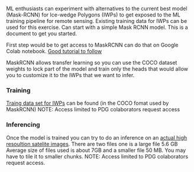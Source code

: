 ML enthusiasts can experiment with alternatives to the current best model (Mask-RCNN) for Ice-wedge Polygons (IWPs) to get exposed to the ML training pipeline for remote sensing. Existing training data for IWPs can be used for this exercise. Can start with a simple Mask RCNN model. This is a document to get you started.

First step would be to get access to MaskRCNN can do that on Google Colab notebook. [Good tutorial to follow](https://cloud.google.com/tpu/docs/tutorials/mask-rcnn-2.x)

MaskRCNN allows transfer learning so you can use the COCO dataset weights to lock part of the model and train only the heads that would allow you to customize it to the IWPs that we want to infer.
### Training
[Traing data set for IWPs](https://drive.google.com/drive/folders/1eYRaL3ksTlKxJRY662AXnkvzjWIWcFHP?usp=sharing) can be found (in the COCO fomat used by MaskRCNN)
NOTE: Access limited to PDG colaborators request access
### Inferencing
Once the model is trained you can try to do an inference on an [actual high resoultion satelite images](https://drive.google.com/drive/folders/1CNbviB6pyqqWqbqFarXxPuqAmEZNH8uG?usp=sharing). There are two files one is a large file 5.6 GB Average size of files used is about 7GB and a smaller file 50 MB. You may have to tile it to smaller chunks.
NOTE: Access limited to PDG colaborators request access.
